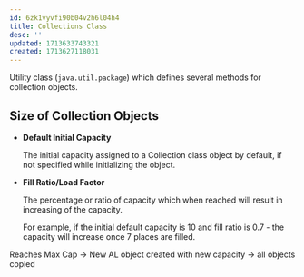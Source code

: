 ```yaml
---
id: 6zk1vyvfi90b04v2h6l04h4
title: Collections Class
desc: ''
updated: 1713633743321
created: 1713627118031
---
```


Utility class (`java.util.package`) which defines several methods for collection objects.

## Size of Collection Objects

- **Default Initial Capacity**

    The initial capacity assigned to a Collection class object by default, if not specified while initializing the object.

- **Fill Ratio/Load Factor**

    The percentage or ratio of capacity which when reached will result in increasing of the capacity.

    For example, if the initial default capacity is 10 and fill ratio is 0.7 - the capacity will increase once 7 places are filled.

Reaches Max Cap → New AL object created with new capacity → all objects copied